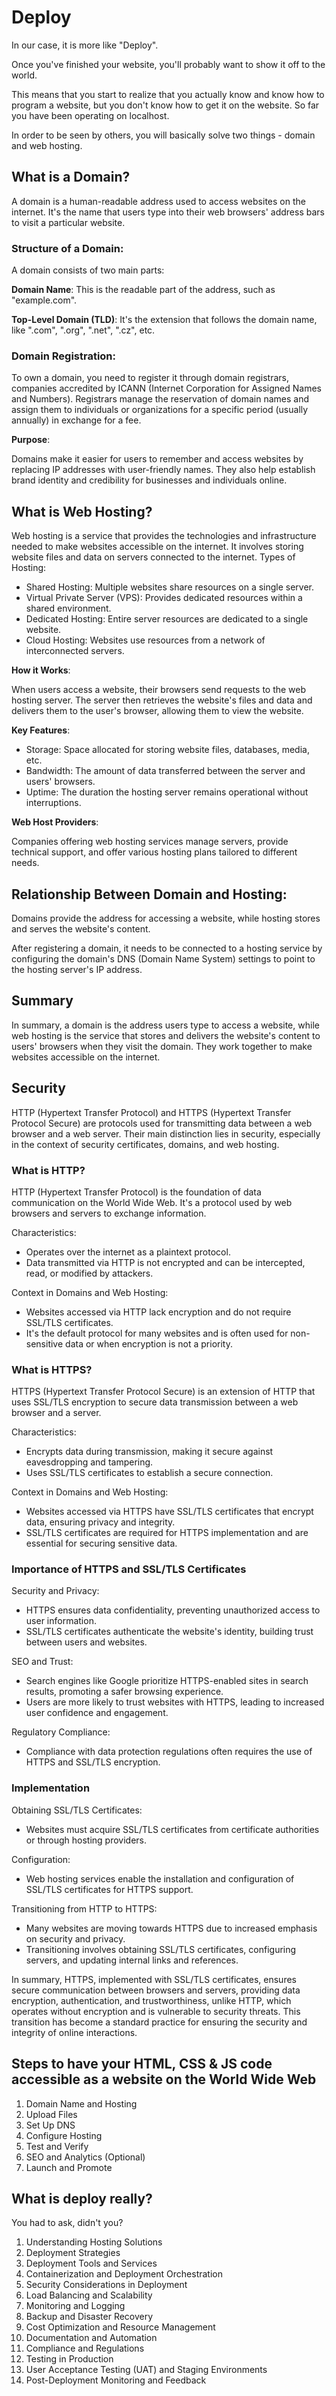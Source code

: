 # Deploy

In our case, it is more like "Deploy".

Once you've finished your website, you'll probably want to show it off to the world.

This means that you start to realize that you actually know and know how to program a website, but you don't know how to get it on the website. So far you have been operating on localhost.

In order to be seen by others, you will basically solve two things - domain and web hosting.

## What is a Domain?

A domain is a human-readable address used to access websites on the internet. It's the name that users type into their web browsers' address bars to visit a particular website.

### Structure of a Domain:

A domain consists of two main parts:

**Domain Name**: This is the readable part of the address, such as "example.com".

**Top-Level Domain (TLD)**: It's the extension that follows the domain name, like ".com", ".org", ".net", ".cz", etc.

### Domain Registration:

To own a domain, you need to register it through domain registrars, companies accredited by ICANN (Internet Corporation for Assigned Names and Numbers). Registrars manage the reservation of domain names and assign them to individuals or organizations for a specific period (usually annually) in exchange for a fee.

**Purpose**:

Domains make it easier for users to remember and access websites by replacing IP addresses with user-friendly names. They also help establish brand identity and credibility for businesses and individuals online.

## What is Web Hosting?

Web hosting is a service that provides the technologies and infrastructure needed to make websites accessible on the internet. It involves storing website files and data on servers connected to the internet.
Types of Hosting:

- Shared Hosting: Multiple websites share resources on a single server.
- Virtual Private Server (VPS): Provides dedicated resources within a shared environment.
- Dedicated Hosting: Entire server resources are dedicated to a single website.
- Cloud Hosting: Websites use resources from a network of interconnected servers.

**How it Works**:

When users access a website, their browsers send requests to the web hosting server. The server then retrieves the website's files and data and delivers them to the user's browser, allowing them to view the website.

**Key Features**:

- Storage: Space allocated for storing website files, databases, media, etc.
- Bandwidth: The amount of data transferred between the server and users' browsers.
- Uptime: The duration the hosting server remains operational without interruptions.

**Web Host Providers**:

Companies offering web hosting services manage servers, provide technical support, and offer various hosting plans tailored to different needs.

## Relationship Between Domain and Hosting:

Domains provide the address for accessing a website, while hosting stores and serves the website's content.

After registering a domain, it needs to be connected to a hosting service by configuring the domain's DNS (Domain Name System) settings to point to the hosting server's IP address.

## Summary

In summary, a domain is the address users type to access a website, while web hosting is the service that stores and delivers the website's content to users' browsers when they visit the domain. They work together to make websites accessible on the internet.

## Security

HTTP (Hypertext Transfer Protocol) and HTTPS (Hypertext Transfer Protocol Secure) are protocols used for transmitting data between a web browser and a web server. Their main distinction lies in security, especially in the context of security certificates, domains, and web hosting.

### What is HTTP?

HTTP (Hypertext Transfer Protocol) is the foundation of data communication on the World Wide Web. It's a protocol used by web browsers and servers to exchange information.

Characteristics:

- Operates over the internet as a plaintext protocol.
- Data transmitted via HTTP is not encrypted and can be intercepted, read, or modified by attackers.

Context in Domains and Web Hosting:

- Websites accessed via HTTP lack encryption and do not require SSL/TLS certificates.
- It's the default protocol for many websites and is often used for non-sensitive data or when encryption is not a priority.

### What is HTTPS?

HTTPS (Hypertext Transfer Protocol Secure) is an extension of HTTP that uses SSL/TLS encryption to secure data transmission between a web browser and a server.

Characteristics:

- Encrypts data during transmission, making it secure against eavesdropping and tampering.
- Uses SSL/TLS certificates to establish a secure connection.

Context in Domains and Web Hosting:

- Websites accessed via HTTPS have SSL/TLS certificates that encrypt data, ensuring privacy and integrity.
- SSL/TLS certificates are required for HTTPS implementation and are essential for securing sensitive data.

### Importance of HTTPS and SSL/TLS Certificates

Security and Privacy:

- HTTPS ensures data confidentiality, preventing unauthorized access to user information.
- SSL/TLS certificates authenticate the website's identity, building trust between users and websites.

SEO and Trust:

- Search engines like Google prioritize HTTPS-enabled sites in search results, promoting a safer browsing experience.
- Users are more likely to trust websites with HTTPS, leading to increased user confidence and engagement.

Regulatory Compliance:

- Compliance with data protection regulations often requires the use of HTTPS and SSL/TLS encryption.

### Implementation

Obtaining SSL/TLS Certificates:

- Websites must acquire SSL/TLS certificates from certificate authorities or through hosting providers.

Configuration:

- Web hosting services enable the installation and configuration of SSL/TLS certificates for HTTPS support.

Transitioning from HTTP to HTTPS:

- Many websites are moving towards HTTPS due to increased emphasis on security and privacy.
- Transitioning involves obtaining SSL/TLS certificates, configuring servers, and updating internal links and references.

In summary, HTTPS, implemented with SSL/TLS certificates, ensures secure communication between browsers and servers, providing data encryption, authentication, and trustworthiness, unlike HTTP, which operates without encryption and is vulnerable to security threats. This transition has become a standard practice for ensuring the security and integrity of online interactions.

## Steps to have your HTML, CSS & JS code accessible as a website on the World Wide Web

1. Domain Name and Hosting
2. Upload Files
3. Set Up DNS
4. Configure Hosting
5. Test and Verify
6. SEO and Analytics (Optional)
7. Launch and Promote

## What is deploy really?

You had to ask, didn't you?

1. Understanding Hosting Solutions
2. Deployment Strategies
3. Deployment Tools and Services
4. Containerization and Deployment Orchestration
5. Security Considerations in Deployment
6. Load Balancing and Scalability
7. Monitoring and Logging
8. Backup and Disaster Recovery
9. Cost Optimization and Resource Management
10. Documentation and Automation
11. Compliance and Regulations
12. Testing in Production
13. User Acceptance Testing (UAT) and Staging Environments
14. Post-Deployment Monitoring and Feedback
